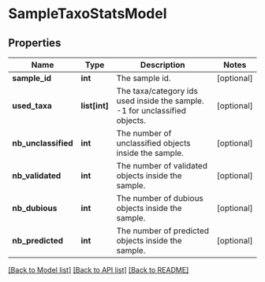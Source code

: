 # SampleTaxoStatsModel

## Properties
Name | Type | Description | Notes
------------ | ------------- | ------------- | -------------
**sample_id** | **int** | The sample id. | [optional] 
**used_taxa** | **list[int]** | The taxa/category ids used inside the sample. -1 for unclassified objects. | [optional] 
**nb_unclassified** | **int** | The number of unclassified objects inside the sample. | [optional] 
**nb_validated** | **int** | The number of validated objects inside the sample. | [optional] 
**nb_dubious** | **int** | The number of dubious objects inside the sample. | [optional] 
**nb_predicted** | **int** | The number of predicted objects inside the sample. | [optional] 

[[Back to Model list]](../README.md#documentation-for-models) [[Back to API list]](../README.md#documentation-for-api-endpoints) [[Back to README]](../README.md)


